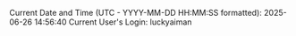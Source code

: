 Current Date and Time (UTC - YYYY-MM-DD HH:MM:SS formatted): 2025-06-26 14:56:40
Current User's Login: luckyaiman
